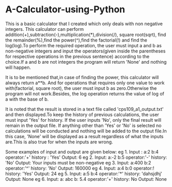# A-Calculator-using-Python
This is a basic calculator that I created which only deals with non negative integers.
This calculator can perform addition(+),subtraction(-),multiplication(*),division(/),
square root(sqrt), find the remainder(%),find the power(^),find the factorial(!) and 
find the log(log).To perform the required operation, the user must input a and b as 
non-negative integers and input the operators(given inside the parentheses for respective 
operations in the previous sentence) according to the choice.If a and b are not integers
the program will return 'None' and nothing will happen.

It is to be mentioned that,in case of finding the power, this calculator will always 
return a**b. And for operations that requires only one value to work with(factorial,
square root), the user must input b as zero.Otherwise the program will not work.Besides,
the log operation returns the value of log of a with the base of b.

It is noted that the result is stored in a text file called 'cps109_a1_output.txt' 
and then displayed.To keep the history of previous calculations, the user must input 
'Yes' for history. If the user inputs 'No', only the final result will remain in the 
output file. If anything other than 'Yes' or 'No' is selected no calculations will be 
conducted and nothing will be added to the output file.In this case, 'None' will be 
displayed as a result regardless of what the inputs are.This is also true for when the 
inputs are wrong.

Some examples of input and output are given below:
eg 1. Input :
        a:2
        b:4
        operator:'+'
        history : 'Yes'
     Output:
        6
eg 2. Input:
        a:-2
        b:5
        operator:'-'
        history: 'No'
      Output:
          Your inputs must be non-negative
eg 3. Input:
        a:400
        b:2
        operator:'^'
        history: 'No'
      Output:
          160000
eg 4. Input:
        a:4
        b:0
        operator:!
        history: 'Yes'
      Output:
          24
eg 5. Input:
        a:5
        b:4
        operator:'*'
        history: 'dahsjdhj'
      Output:
          None
eg 6. Input:
        a: abc
        b: 5.4
        operator:'+'
        history: No
      Output:
          None
